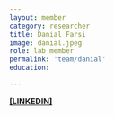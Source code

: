 ```yaml
---
layout: member
category: researcher
title: Danial Farsi
image: danial.jpeg
role: lab member
permalink: 'team/danial'
education:

---
```


**[[LINKEDIN]](https://www.linkedin.com/in/danial-farsi)**
